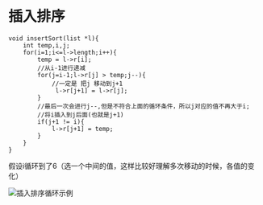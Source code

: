 # 插入排序


    void insertSort(list *l){
        int temp,i,j;
        for(i=1;i<=l->length;i++){
            temp = l->r[i];
            //从i-1进行递减
            for(j=i-1;l->r[j] > temp;j--){ 
                //一定是 把j 移动到j+1
                 l->r[j+1] = l->r[j];  
            }
            //最后一次会进行j--,但是不符合上面的循环条件，所以j对应的值不再大于i;
            //将i插入到j后面(也就是j+1)
            if(j+1 != i){
                l->r[j+1] = temp;
            }       
        }
    }

假设i循环到了6（选一个中间的值，这样比较好理解多次移动的时候，各值的变化）

![插入排序循环示例](https://github.com/xxllss/Data-Structures-and-Algorithms/blob/master/image/InsertSort.png)
